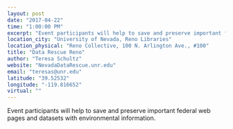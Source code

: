 ```yaml
---
layout: post
date: "2017-04-22"
time: "1:00:00 PM"
excerpt: "Event participants will help to save and preserve important federal web pages and datasets with environmental information..."
location_city: "University of Nevada, Reno Libraries"
location_physical: "Reno Collective, 100 N. Arlington Ave., #100"
title: "Data Rescue Reno"
author: "Teresa Schultz"
website: "NevadaDataRescue.unr.edu"
email: "teresas@unr.edu"
latitude: "39.52532"
longitude: "-119.816652"
virtual: ""
---
```


Event participants will help to save and preserve important federal web pages and datasets with environmental information.
